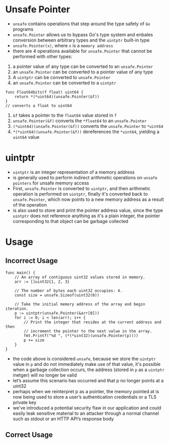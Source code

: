 # **Unsafe Pointer**
- `unsafe` contains operations that step around the type safety of `Go` programs
- `unsafe.Pointer` allows us to bypass Go's type system and enbales conversion between arbitrary types and the `uintptr` built-in type
- `unsafe.Pointer(x)`, where `x` is a `memory address`
- there are 4 operations available for `unsafe.Pointer` that cannot be performed with other types:
1. a pointer value of any type can be converted to an `unsafe.Pointer`
2. an `unsafe.Pointer` can be converted to a pointer value of any type
3. A `uintptr` can be converted to `unsafe.Pointer`
4. an `unsafe.Pointer` can be converted to a `uintptr`
```golang
func Float64bits(f float) uint64 {
    return *(*uint64)(unsafe.Pointer(&f))
}
// converts a float to uint64
```
1. `&f` takes a pointer to the `float64` value stored in `f`
2. `unsafe.Pointer(&f)` converts the `*float64` to an `unsafe.Pointer`
3. `(*uint64)(unsafe.Pointer(&f))` converts the `unsafe.Pointer` to `*uint64`
4. `*(*uint64)(unsafe.Pointer(&f))` dereferences the `*uint64`, yielding a `uint64` value

# **uintptr**
- `uintptr` is an integer representation of a memory address
- is generally used to perform indirect arithmetic operations on `unsafe pointers` for unsafe memory access 
- First, `unsafe.Pointer` is converted to `uintptr`, and then arithmetic operation is performed on `uintptr`, finally it's converted back to `unsafe.Pointer`, which now points to a new memory address as a result of the operation
- is also used to store and print the pointer address value, since the type `uintptr` does not reference anything as it's a plain integer, the pointer corresponding to that object can be garbage collected

# **Usage**
## **Incorrect Usage**
```golang
func main() {
    // An array of contiguous uint32 values stored in memory.
    arr := []uint32{1, 2, 3}

    // The number of bytes each uint32 occupies: 4.
    const size = unsafe.Sizeof(uint32(0))

    // Take the initial memory address of the array and begin iteration.
    p := uintptr(unsafe.Pointer(&arr[0]))
    for i := 0; i < len(arr); i++ {
        // Print the integer that resides at the current address and then
        // increment the pointer to the next value in the array.
        fmt.Printf("%d ", (*(*uint32)(unsafe.Pointer(p))))
        p += size
    }
}
```
- the code above is considered `unsafe`, because we store the `uintptr` value in `p` and do not immediately make use of that value, it's possible when a garbage collection occurs, the address (stored in `p` as a `uintptr` inetger) will no longer be valid
- let’s assume this scenario has occurred and that p no longer points at a uint32
- perhaps when we reinterpret p as a pointer, the memory pointed at is now being used to store a user’s authentication credentials or a TLS private key
- we’ve introduced a potential security flaw in our application and could easily leak sensitive material to an attacker through a normal channel such as stdout or an HTTP API’s response body
## **Correct Usage**
```golang

```
